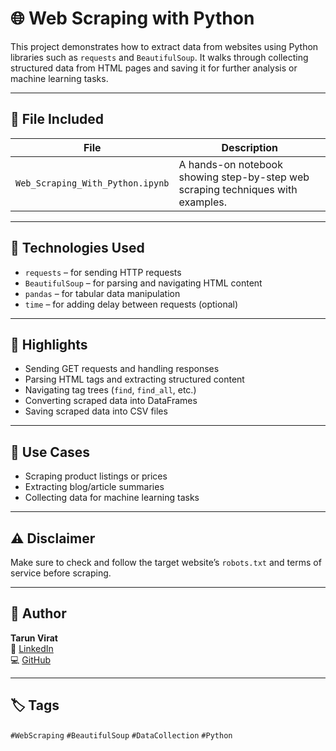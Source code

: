 # 🌐 Web Scraping with Python

This project demonstrates how to extract data from websites using Python libraries such as `requests` and `BeautifulSoup`. It walks through collecting structured data from HTML pages and saving it for further analysis or machine learning tasks.

---

## 📁 File Included

| File                            | Description                                      |
|---------------------------------|--------------------------------------------------|
| `Web_Scraping_With_Python.ipynb` | A hands-on notebook showing step-by-step web scraping techniques with examples. |

---

## 🔧 Technologies Used

- `requests` – for sending HTTP requests
- `BeautifulSoup` – for parsing and navigating HTML content
- `pandas` – for tabular data manipulation
- `time` – for adding delay between requests (optional)

---

## 📌 Highlights

- Sending GET requests and handling responses
- Parsing HTML tags and extracting structured content
- Navigating tag trees (`find`, `find_all`, etc.)
- Converting scraped data into DataFrames
- Saving scraped data into CSV files

---

## 🚀 Use Cases

- Scraping product listings or prices
- Extracting blog/article summaries
- Collecting data for machine learning tasks

---

## ⚠️ Disclaimer

Make sure to check and follow the target website’s `robots.txt` and terms of service before scraping.

---

## 👤 Author

**Tarun Virat**  
🔗 [LinkedIn](https://www.linkedin.com/in/tarunpeela29)  
💻 [GitHub](https://github.com/TarunVirat)

---

## 🏷️ Tags

`#WebScraping` `#BeautifulSoup` `#DataCollection` `#Python`

